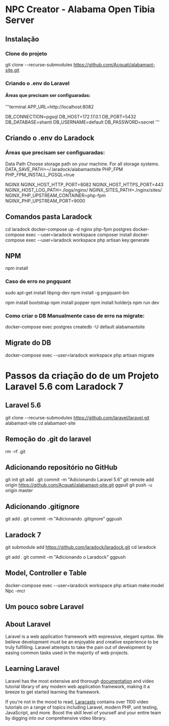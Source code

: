 # NPC Creator - Alabama Open Tibia Server

## Instalação

### Clone do projeto

git clone --recurse-submodules https://github.com/Acquati/alabamaot-site.git

### Criando o .env do Laravel
#### Áreas que precisam ser configuaradas:

'''terminal
APP_URL=http://localhost:8082

DB_CONNECTION=pgsql
DB_HOST=172.17.0.1
DB_PORT=5432
DB_DATABASE=shanti
DB_USERNAME=default
DB_PASSWORD=secret
'''

## Criando o .env do Laradock
### Áreas que precisam ser configuaradas:

Data Path
Choose storage path on your machine. For all storage systems.
DATA_SAVE_PATH=~/.laradock/alabamaotsite
PHP_FPM
PHP_FPM_INSTALL_PGSQL=true

NGINX
NGINX_HOST_HTTP_PORT=8082
NGINX_HOST_HTTPS_PORT=443
NGINX_HOST_LOG_PATH=./logs/nginx/
NGINX_SITES_PATH=./nginx/sites/
NGINX_PHP_UPSTREAM_CONTAINER=php-fpm
NGINX_PHP_UPSTREAM_PORT=9000

## Comandos pasta Laradock
cd laradock
docker-compose up -d nginx php-fpm postgres
docker-compose exec --user=laradock workspace composer install
docker-compose exec --user=laradock workspace php artisan key:generate

## NPM
npm install

### Caso de erro no pngquant
sudo apt-get install libpng-dev
npm install -g pngquant-bin

npm install bootstrap
npm install popper
npm install holderjs
npm run dev

### Como criar o DB Manualmente caso de erro na migrate:
docker-compose exec postgres createdb -U default alabamaotsite

## Migrate do DB
docker-compose exec --user=laradock workspace php artisan migrate

# Passos da criação do de um Projeto Laravel 5.6 com Laradock 7

## Laravel 5.6
git clone --recurse-submodules https://github.com/laravel/laravel.git alabamaot-site
cd alabamaot-site

## Remoção do .git do laravel
rm -rf .git

## Adicionando repositório no GitHub
git init
git add .
git commit -m "Adicionando Laravel 5.6"
git remote add origin https://github.com/Acquati/alabamaot-site.git
ggpull
git push -u origin master

## Adicionando .gitignore
git add .
git commit -m "Adicionando .gitignore"
ggpush

## Laradock 7
git submodule add https://github.com/laradock/laradock.git
cd laradock

git add .
git commit -m "Adicionando o Laradock"
ggpush

## Model, Controller e Table
docker-compose exec --user=laradock workspace php artisan make:model Npc -mcr

## Um pouco sobre Laravel

## About Laravel

Laravel is a web application framework with expressive, elegant syntax. We believe development must be an enjoyable and creative experience to be truly fulfilling. Laravel attempts to take the pain out of development by easing common tasks used in the majority of web projects.

## Learning Laravel

Laravel has the most extensive and thorough [documentation](https://laravel.com/docs) and video tutorial library of any modern web application framework, making it a breeze to get started learning the framework.

If you're not in the mood to read, [Laracasts](https://laracasts.com) contains over 1100 video tutorials on a range of topics including Laravel, modern PHP, unit testing, JavaScript, and more. Boost the skill level of yourself and your entire team by digging into our comprehensive video library.
